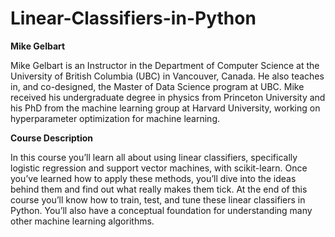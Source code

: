 # Linear-Classifiers-in-Python

**Mike Gelbart**
<p class="course__instructor-description display-none-mobile-course-page-experiment">
Mike Gelbart is an Instructor in the Department of Computer Science at
the University of British Columbia (UBC) in Vancouver, Canada. He also
teaches in, and co-designed, the Master of Data Science program at UBC.
Mike received his undergraduate degree in physics from Princeton
University and his PhD from the machine learning group at Harvard
University, working on hyperparameter optimization for machine learning.
</p>

**Course Description**

<p class="course__description">
In this course you’ll learn all about using linear classifiers,
specifically logistic regression and support vector machines, with
scikit-learn. Once you’ve learned how to apply these methods, you’ll
dive into the ideas behind them and find out what really makes them
tick. At the end of this course you’ll know how to train, test, and tune
these linear classifiers in Python. You’ll also have a conceptual
foundation for understanding many other machine learning algorithms.
</p>